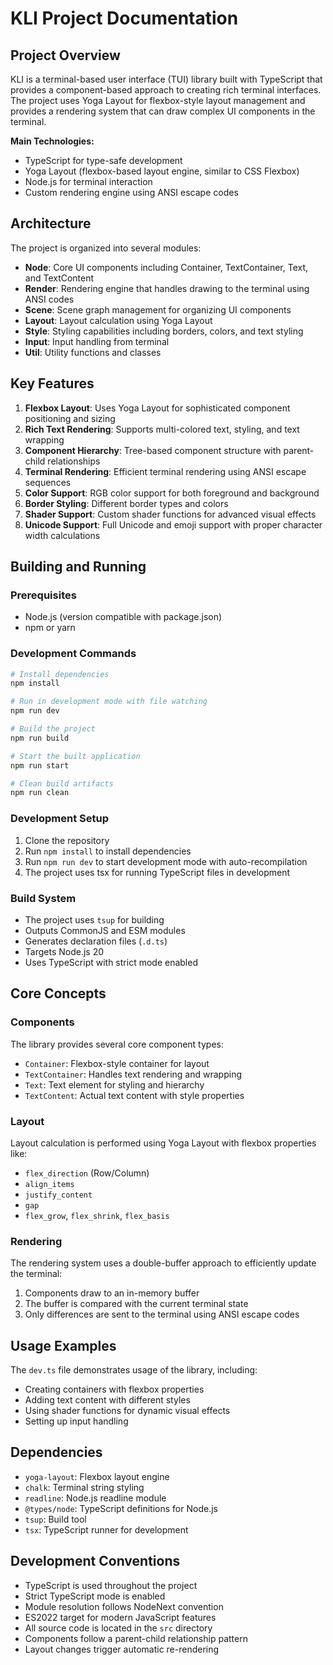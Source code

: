# KLI Project Documentation

## Project Overview

KLI is a terminal-based user interface (TUI) library built with TypeScript that provides a component-based approach to creating rich terminal interfaces. The project uses Yoga Layout for flexbox-style layout management and provides a rendering system that can draw complex UI components in the terminal.

**Main Technologies:**
- TypeScript for type-safe development
- Yoga Layout (flexbox-based layout engine, similar to CSS Flexbox)
- Node.js for terminal interaction
- Custom rendering engine using ANSI escape codes

## Architecture

The project is organized into several modules:

- **Node**: Core UI components including Container, TextContainer, Text, and TextContent
- **Render**: Rendering engine that handles drawing to the terminal using ANSI codes
- **Scene**: Scene graph management for organizing UI components
- **Layout**: Layout calculation using Yoga Layout
- **Style**: Styling capabilities including borders, colors, and text styling
- **Input**: Input handling from terminal
- **Util**: Utility functions and classes

## Key Features

1. **Flexbox Layout**: Uses Yoga Layout for sophisticated component positioning and sizing
2. **Rich Text Rendering**: Supports multi-colored text, styling, and text wrapping
3. **Component Hierarchy**: Tree-based component structure with parent-child relationships
4. **Terminal Rendering**: Efficient terminal rendering using ANSI escape sequences
5. **Color Support**: RGB color support for both foreground and background
6. **Border Styling**: Different border types and colors
7. **Shader Support**: Custom shader functions for advanced visual effects
8. **Unicode Support**: Full Unicode and emoji support with proper character width calculations

## Building and Running

### Prerequisites
- Node.js (version compatible with package.json)
- npm or yarn

### Development Commands

```bash
# Install dependencies
npm install

# Run in development mode with file watching
npm run dev

# Build the project
npm run build

# Start the built application
npm run start

# Clean build artifacts
npm run clean
```

### Development Setup

1. Clone the repository
2. Run `npm install` to install dependencies
3. Run `npm run dev` to start development mode with auto-recompilation
4. The project uses tsx for running TypeScript files in development

### Build System

- The project uses `tsup` for building
- Outputs CommonJS and ESM modules
- Generates declaration files (`.d.ts`)
- Targets Node.js 20
- Uses TypeScript with strict mode enabled

## Core Concepts

### Components

The library provides several core component types:
- `Container`: Flexbox-style container for layout
- `TextContainer`: Handles text rendering and wrapping
- `Text`: Text element for styling and hierarchy
- `TextContent`: Actual text content with style properties

### Layout

Layout calculation is performed using Yoga Layout with flexbox properties like:
- `flex_direction` (Row/Column)
- `align_items`
- `justify_content`
- `gap`
- `flex_grow`, `flex_shrink`, `flex_basis`

### Rendering

The rendering system uses a double-buffer approach to efficiently update the terminal:
1. Components draw to an in-memory buffer
2. The buffer is compared with the current terminal state
3. Only differences are sent to the terminal using ANSI escape codes

## Usage Examples

The `dev.ts` file demonstrates usage of the library, including:
- Creating containers with flexbox properties
- Adding text content with different styles
- Using shader functions for dynamic visual effects
- Setting up input handling

## Dependencies

- `yoga-layout`: Flexbox layout engine
- `chalk`: Terminal string styling
- `readline`: Node.js readline module
- `@types/node`: TypeScript definitions for Node.js
- `tsup`: Build tool
- `tsx`: TypeScript runner for development

## Development Conventions

- TypeScript is used throughout the project
- Strict TypeScript mode is enabled
- Module resolution follows NodeNext convention
- ES2022 target for modern JavaScript features
- All source code is located in the `src` directory
- Components follow a parent-child relationship pattern
- Layout changes trigger automatic re-rendering